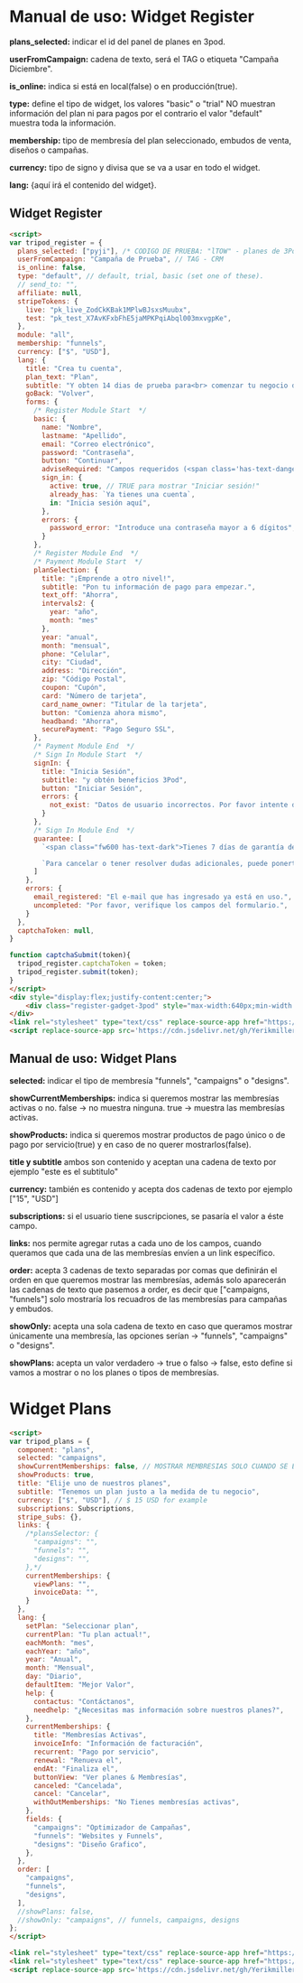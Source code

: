 # Manual de uso: Widget Register

<b>plans_selected:</b> indicar el id del panel de planes en 3pod.

<b>userFromCampaign:</b> cadena de texto, será el TAG o etiqueta "Campaña Diciembre".

<b>is_online:</b> indica si está en local(false) o en producción(true).

<b>type:</b> define el tipo de widget, los valores "basic" o "trial" NO muestran información del plan ni para pagos por el contrario el valor "default" muestra toda la información.

<b>membership:</b> tipo de membresía del plan seleccionado, embudos de venta, diseños o campañas.

<b>currency:</b> tipo de signo y divisa que se va a usar en todo el widget.

<b>lang:</b> {aquí irá el contenido del widget}.

## Widget Register
``` html
<script>
var tripod_register = {
  plans_selected: ["pyji"], /* CODIGO DE PRUEBA: "lTOW" - planes de 3Pod Admin panel */
  userFromCampaign: "Campaña de Prueba", // TAG - CRM
  is_online: false,
  type: "default", // default, trial, basic (set one of these).
  // send_to: "",
  affiliate: null,
  stripeTokens: {
    live: "pk_live_ZodCkKBak1MPlwBJsxsMuubx",
    test: "pk_test_X7AvKFxbFhE5jaMPKPqiAbql003mxvgpKe",
  },
  module: "all",
  membership: "funnels",
  currency: ["$", "USD"],
  lang: {
    title: "Crea tu cuenta",
    plan_text: "Plan",
    subtitle: "Y obten 14 dias de prueba para<br> comenzar tu negocio digital",
    goBack: "Volver",
    forms: {
      /* Register Module Start  */
      basic: {
        name: "Nombre",
        lastname: "Apellido",
        email: "Correo electrónico",
        password: "Contraseña",
        button: "Continuar",
        adviseRequired: "Campos requeridos (<span class='has-text-danger'>*</span>)",        
        sign_in: {
          active: true, // TRUE para mostrar "Iniciar sesión!"
          already_has: `Ya tienes una cuenta`,
          in: "Inicia sesión aquí",
        },
        errors: {
          password_error: "Introduce una contraseña mayor a 6 dígitos",          
        }
      },
      /* Register Module End  */
      /* Payment Module Start  */
      planSelection: {
        title: "¡Emprende a otro nivel!",
        subtitle: "Pon tu información de pago para empezar.",
        text_off: "Ahorra",        
        intervals2: {
          year: "año",
          month: "mes"
        },
        year: "anual",
        month: "mensual",
        phone: "Celular",
        city: "Ciudad",
        address: "Dirección",
        zip: "Código Postal",
        coupon: "Cupón",
        card: "Número de tarjeta",
        card_name_owner: "Titular de la tarjeta",
        button: "Comienza ahora mismo",
        headband: "Ahorra",
        securePayment: "Pago Seguro SSL",
      }, 
      /* Payment Module End  */
      /* Sign In Module Start  */
      signIn: {
        title: "Inicia Sesión",
        subtitle: "y obtén beneficios 3Pod",
        button: "Iniciar Sesión",
        errors: {
          not_exist: "Datos de usuario incorrectos. Por favor intente de enuevo"
        }
      },
      /* Sign In Module End  */
      guarantee: [
        `<span class="fw600 has-text-dark">Tienes 7 días de garantía de devolución de tu dinero</span>.`,

        `Para cancelar o tener resolver dudas adicionales, puede ponerte en contacto con nuestro equipo de <span class="fw600 has-text-dark">Soporte</span>. También acepto los <a target="_blank" href="https://mi3pod.com/terminosycondiciones" class="fw600 has-text-dark is-underlined">Términos de servicio</a>, la <a target="_blank" href="https://mi3pod.com/terminosycondiciones" class="fw600 has-text-dark is-underlined">Política de privacidad</a> y el <a target="_blank" href="https://mi3pod.com/terminosycondiciones" class="fw600 has-text-dark is-underlined">Acuerdo de afiliación</a>.`
      ]     
    },
    errors: {
      email_registered: "El e-mail que has ingresado ya está en uso.",
      uncompleted: "Por favor, verifique los campos del formulario.",
    }
  },
  captchaToken: null,
}

function captchaSubmit(token){
  tripod_register.captchaToken = token;
  tripod_register.submit(token);
}
</script>
<div style="display:flex;justify-content:center;">
	<div class="register-gadget-3pod" style="max-width:640px;min-width:320px;"></div>
</div>
<link rel="stylesheet" type="text/css" replace-source-app href="https://cdn.jsdelivr.net/gh/Yerikmiller/yerikmiller.github.io@3.1.4/projects/3Pod/Plans/Widgets/Register.css">
<script replace-source-app src='https://cdn.jsdelivr.net/gh/Yerikmiller/yerikmiller.github.io@3.1.4/projects/3Pod/Plans/Widgets/Register.js'></script>
```


## Manual de uso: Widget Plans

<b>selected:</b> indicar el tipo de membresía "funnels", "campaigns" o "designs".

<b>showCurrentMemberships:</b> indica si queremos mostrar las membresías activas o no.
		false -> no muestra ninguna.
		true -> muestra las membresías activas.

<b>showProducts:</b> indica si queremos mostrar productos de pago único o 
	de pago por servicio(true) y en caso de no querer mostrarlos(false).

<b>title y subtitle</b> ambos son contenido y aceptan una cadena de texto por ejemplo "este es el subtitulo"

<b>currency:</b> también es contenido y acepta dos cadenas de texto por ejemplo ["15", "USD"]

<b>subscriptions:</b> si el usuario tiene suscripciones, se pasaría el valor a éste campo.

<b>links:</b> nos permite agregar rutas a cada uno de los campos, cuando queramos que cada una de las membresías envíen a un link específico.

<b>order:</b> acepta 3 cadenas de texto separadas por comas que definirán el orden en que queremos mostrar
	las membresías, además solo aparecerán las cadenas de texto que pasemos a order, es decir que
	["campaigns, "funnels"] solo mostraría los recuadros de las membresías para campañas y embudos.

<b>showOnly:</b> acepta una sola cadena de texto en caso que queramos mostrar únicamente una membresía,
	las opciones serían -> "funnels", "campaigns" o "designs".

<b>showPlans:</b> acepta un valor verdadero -> true o falso -> false, esto define si vamos a mostrar o no los planes o tipos de membresías.


# Widget Plans
``` html
<script>
var tripod_plans = {
  component: "plans",
  selected: "campaigns",
  showCurrentMemberships: false, // MOSTRAR MEMBRESIAS SOLO CUANDO SE ESTA LOGUEADO.
  showProducts: true,
  title: "Elije uno de nuestros planes",
  subtitle: "Tenemos un plan justo a la medida de tu negocio",
  currency: ["$", "USD"], // $ 15 USD for example
  subscriptions: Subscriptions,
  stripe_subs: {},
  links: {
    /*plansSelector: {
      "campaigns": "",
      "funnels": "",
      "designs": "",
    },*/
    currentMemberships: {
      viewPlans: "",
      invoiceData: "",
    }
  },
  lang: {
    setPlan: "Seleccionar plan",
    currentPlan: "Tu plan actual!",
    eachMonth: "mes",
    eachYear: "año",
    year: "Anual",
    month: "Mensual",
    day: "Diario",
    defaultItem: "Mejor Valor",
    help: {
      contactus: "Contáctanos",
      needhelp: "¿Necesitas mas información sobre nuestros planes?",
    },
    currentMemberships: {
      title: "Membresías Activas",
      invoiceInfo: "Información de facturación",
      recurrent: "Pago por servicio",
      renewal: "Renueva el",
      endAt: "Finaliza el",
      buttonView: "Ver planes & Membresías",
      canceled: "Cancelada",
      cancel: "Cancelar",
      withOutMemberships: "No Tienes membresías activas",
    },
    fields: {
      "campaigns": "Optimizador de Campañas",
      "funnels": "Websites y Funnels",
      "designs": "Diseño Grafico",
    },
  },
  order: [
    "campaigns",
    "funnels",
    "designs",
  ],
  //showPlans: false,
  //showOnly: "campaigns", // funnels, campaigns, designs
};
</script>

<link rel="stylesheet" type="text/css" replace-source-app href="https://cdn.jsdelivr.net/gh/Yerikmiller/yerikmiller.github.io@latest/projects/3Pod/Plans/Widgets/Plans.css">
<link rel="stylesheet" type="text/css" replace-source-app href="https://cdn.jsdelivr.net/gh/Yerikmiller/yerikmiller.github.io@latest/projects/3Pod/Plans/style.css">
<script replace-source-app src='https://cdn.jsdelivr.net/gh/Yerikmiller/yerikmiller.github.io@latest/projects/3Pod/Plans/Widgets/Plans.js'></script>
```
